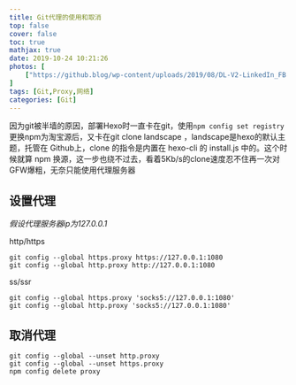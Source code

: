 ```yaml
---
title: Git代理的使用和取消
top: false
cover: false
toc: true
mathjax: true
date: 2019-10-24 10:21:26
photos: [
    ["https://github.blog/wp-content/uploads/2019/08/DL-V2-LinkedIn_FB.png"]
]
tags: [Git,Proxy,网络]
categories: [Git]
---
```


因为git被半墙的原因，部署Hexo时一直卡在git，使用`npm config set registry`更换npm为淘宝源后，又卡在git clone landscape ，landscape是hexo的默认主题，托管在 Github上，clone 的指令是内置在 hexo-cli 的 install.js 中的。这个时候就算 npm 换源，这一步也绕不过去，看着5Kb/s的clone速度忍不住再一次对GFW爆粗，无奈只能使用代理服务器
<!-- more -->

## 设置代理

*假设代理服务器ip为127.0.0.1*

http/https
```
git config --global https.proxy https://127.0.0.1:1080
git config --global http.proxy http://127.0.0.1:1080
```

ss/ssr
```
git config --global https.proxy 'socks5://127.0.0.1:1080'
git config --global http.proxy 'socks5://127.0.0.1:1080'
```

## 取消代理

```
git config --global --unset http.proxy
git config --global --unset https.proxy
npm config delete proxy
```